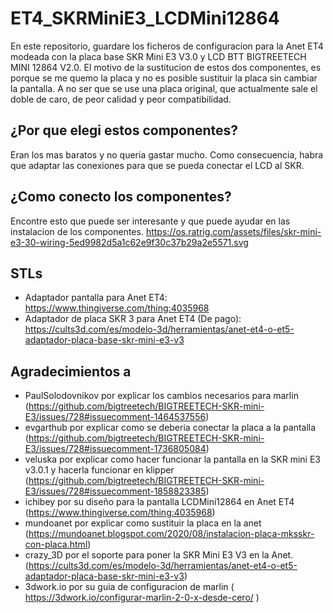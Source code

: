 # ET4_SKRMiniE3_LCDMini12864
En este repositorio, guardare los ficheros de configuracion para la Anet ET4 modeada con la placa base SKR Mini E3 V3.0 y LCD BTT BIGTREETECH MINI 12864 V2.0.
El motivo de la sustitucion de estos dos componentes, es porque se me quemo la placa y no es posible sustituir la placa sin cambiar la pantalla. A no ser que se use una placa original, que actualmente sale el doble de caro, de peor calidad y peor compatibilidad.

## ¿Por que elegi estos componentes?
Eran los mas baratos y no queria gastar mucho. Como consecuencia, habra que adaptar las conexiones para que se pueda conectar el LCD al SKR.

## ¿Como conecto los componentes?
Encontre esto que puede ser interesante y que puede ayudar en las instalacion de los componentes. https://os.ratrig.com/assets/files/skr-mini-e3-30-wiring-5ed9982d5a1c62e9f30c37b29a2e5571.svg

## STLs
- Adaptador pantalla para Anet ET4: https://www.thingiverse.com/thing:4035968
- Adaptador de placa SKR 3 para Anet ET4 (De pago): https://cults3d.com/es/modelo-3d/herramientas/anet-et4-o-et5-adaptador-placa-base-skr-mini-e3-v3

## Agradecimientos a 
- PaulSolodovnikov por explicar los cambios necesarios para marlin (https://github.com/bigtreetech/BIGTREETECH-SKR-mini-E3/issues/728#issuecomment-1464537556)
- evgarthub por explicar como se deberia conectar la placa a la pantalla (https://github.com/bigtreetech/BIGTREETECH-SKR-mini-E3/issues/728#issuecomment-1736805084)
- veluska por explicar como hacer funcionar la pantalla en la SKR mini E3 v3.0.1 y hacerla funcionar en klipper (https://github.com/bigtreetech/BIGTREETECH-SKR-mini-E3/issues/728#issuecomment-1858823385)
- ichibey por su diseño para la pantalla LCDMini12864 en Anet ET4 (https://www.thingiverse.com/thing:4035968)
- mundoanet por explicar como sustituir la placa en la anet (https://mundoanet.blogspot.com/2020/08/instalacion-placa-mksskr-con-placa.html)
- crazy_3D por el soporte para poner la SKR Mini E3 V3 en la Anet. (https://cults3d.com/es/modelo-3d/herramientas/anet-et4-o-et5-adaptador-placa-base-skr-mini-e3-v3)
- 3dwork.io por su guia de configuracion de marlin ( https://3dwork.io/configurar-marlin-2-0-x-desde-cero/ )
